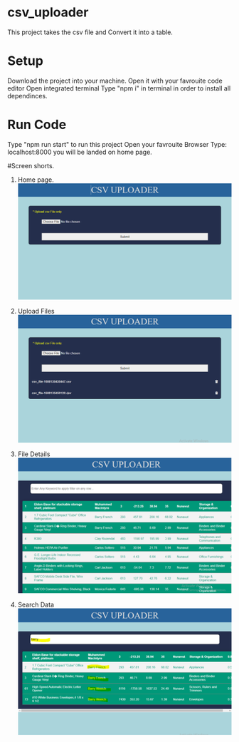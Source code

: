 # csv_uploader

This project takes the csv file and Convert it into a table.

# Setup

Download the project into your machine.
Open it with your favrouite code editor
Open integrated terminal
Type "npm i" in terminal in order to install all dependinces.

# Run Code

Type "npm run start" to run this project
Open your favrouite Browser
Type: localhost:8000
you will be landed on home page.

#Screen shorts.

1. Home page.
   ![Alt text](image.png)

2. Upload Files
   ![Alt text](image-1.png)

3. File Details
   ![Alt text](image-2.png)

4. Search Data
   ![Alt text](image-3.png)
